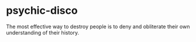# psychic-disco

The most effective way to destroy people is to deny and obliterate their own understanding of their history.

